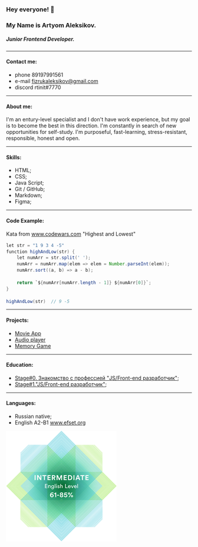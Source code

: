 ### Hey everyone! :wave: 
### My Name is Artyom Aleksikov.
##### Junior Frontend Developer.

---

#### Contact me:
- phone 89197991561
- e-mail fizrukaleksikov@gmail.com
- discord rtinit#7770

---

#### About me:
I'm an entury-level specialist and I don't have work experience, but my goal is to become the best in this direction. I'm constantly in search of new opportunities for self-study. I'm purposeful, fast-learning, stress-resistant, responsible, honest and open.

---

#### Skills:
- HTML;
- CSS;
- Java Script;
- Git / GitHub;
- Markdown;
- Figma;

---

#### Code Example:
Kata from www.codewars.com "Highest and Lowest"

``` java script
let str = "1 9 3 4 -5"
function highAndLow(str) {
    let numArr = str.split(' ');
    numArr = numArr.map(elem => elem = Number.parseInt(elem));
    numArr.sort((a, b) => a - b);
    
    return `${numArr[numArr.length - 1]} ${numArr[0]}`;
}

highAndLow(str)  // 9 -5
```

---

#### Projects:
- [Movie App](https://rtinit.github.io/movie-app/)
- [Audio player](https://rtinit.github.io/audio-player/)
- [Memory Game](https://rtinit.github.io/memory-game/)

---

#### Education:
- [Stage#0. Знакомство с профессией "JS/Front-end разработчик"](https://github.com/rolling-scopes-school/tasks/tree/master/stage0);
- [Stage#1."JS/Front-end разработчик"](https://github.com/rolling-scopes-school/tasks/tree/master/stage1);

---

#### Languages:
- Russian native;
- English A2-B1 www.efset.org

![](./assets/english-level.png)
